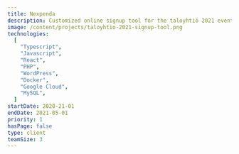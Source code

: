 ```yaml
---
title: Nexpenda
description: Customized online signup tool for the taloyhtiö 2021 event, created as a React-based WordPress plugin
image: /content/projects/taloyhtio-2021-signup-tool.png
technologies:
  [
    "Typescript",
    "Javascript",
    "React",
    "PHP",
    "WordPress",
    "Docker",
    "Google Cloud",
    "MySQL",
  ]
startDate: 2020-21-01
endDate: 2021-05-01
priority: 1
hasPage: false
type: client
teamSize: 3
---
```


